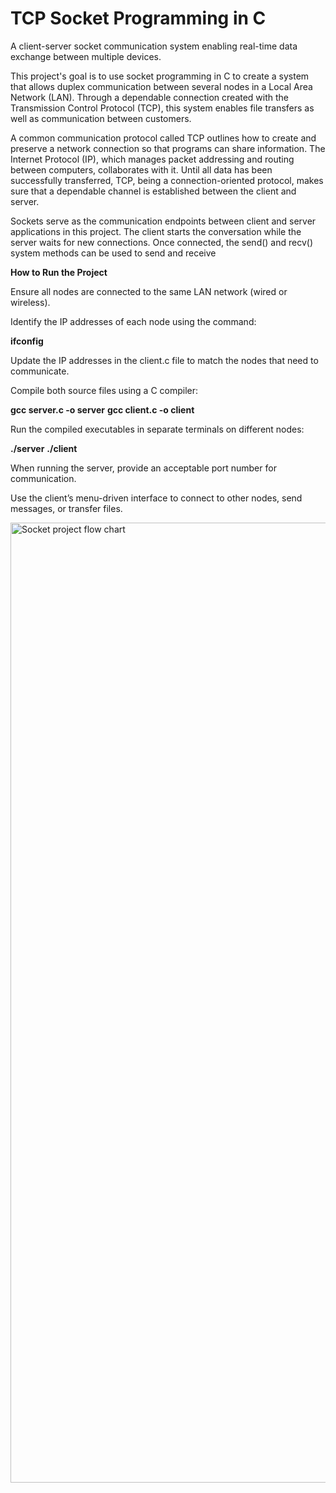# TCP Socket Programming in C
A client-server socket communication system enabling real-time data exchange between multiple devices.

This project's goal is to use socket programming in C to create a system that allows duplex communication between several nodes in a Local Area Network (LAN).  Through a dependable connection created with the Transmission Control Protocol (TCP), this system enables file transfers as well as communication between customers.

A common communication protocol called TCP outlines how to create and preserve a network connection so that programs can share information.  The Internet Protocol (IP), which manages packet addressing and routing between computers, collaborates with it.  Until all data has been successfully transferred, TCP, being a connection-oriented protocol, makes sure that a dependable channel is established between the client and server.

Sockets serve as the communication endpoints between client and server applications in this project.  The client starts the conversation while the server waits for new connections.  Once connected, the send() and recv() system methods can be used to send and receive


**How to Run the Project**

Ensure all nodes are connected to the same LAN network (wired or wireless).

Identify the IP addresses of each node using the command:

**ifconfig**


Update the IP addresses in the client.c file to match the nodes that need to communicate.

Compile both source files using a C compiler:

**gcc server.c -o server**
**gcc client.c -o client**


Run the compiled executables in separate terminals on different nodes:

**./server**
**./client**


When running the server, provide an acceptable port number for communication.

Use the client’s menu-driven interface to connect to other nodes, send messages, or transfer files.

<img width="1024" height="1536" alt="Socket project flow chart" src="https://github.com/user-attachments/assets/b1454680-82ab-4459-b103-fbe1fa4595cd" />

